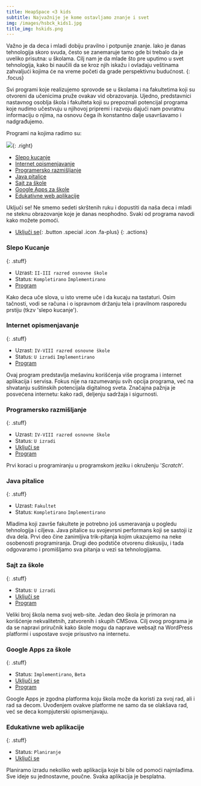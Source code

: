 ```yaml
---
title: HeapSpace <3 kids
subtitle: Najvažnije je kome ostavljamo znanje i svet
img: /images/hsbck_kids1.jpg
title_img: hskids.png
---
```


Važno je da deca i mladi dobiju pravilno i potpunije znanje. Iako je danas tehnologija skoro svuda, često se zanemaruje tamo gde bi trebalo da je uveliko prisutna: u školama. Cilj nam je da mlade što pre uputimo u svet tehnologija, kako bi naučili da se kroz njih iskažu i ovladaju veštinama zahvaljući kojima će na vreme početi da grade perspektivnu budućnost.
{: .focus}

Svi programi koje realizujemo sprovode se u školama i na fakultetima koji su otvoreni da učenicima pruže ovakav vid obrazovanja. Ujedno, predstavnici nastavnog osoblja škola i fakulteta koji su prepoznali potencijal programa koje nudimo učestvuju u njihovoj pripremi i razvoju dajući nam povratnu informaciju o njima, na osnovu čega ih konstantno dalje usavršavamo i nadgrađujemo.

Programi na kojima radimo su:

![](/images/arrow1.png){: .right}

+ [Slepo kucanje](#slepo-kucanje)
+ [Internet opismenjavanje](#internet-opismenjavanje)
+ [Programersko razmišljanje](#programersko-razmisljanje)
+ [Java pitalice](#java-pitalice)
+ [Sajt za škole](#sajt-za-kole)
+ [Google Apps za škole](#google-apps-za-kole)
+ [Edukativne web aplikacije](#edukativne-web-aplikacije)

Uključi se! Ne smemo sedeti skrštenih ruku i dopustiti da naša deca i mladi
ne steknu obrazovanje koje je danas neophodno. Svaki od programa
navodi kako možete pomoći.

+ [Uključi se](join){: .button .special .icon .fa-plus}
{: .actions}

### Slepo Kucanje
{: .stuff}

+ Uzrast: `II-III razred osnovne škole`
+ Status: `Kompletirano` `Implementirano`
+ [Program](slepo-kucanje)

Kako deca uče slova, u isto vreme uče i da kucaju na tastaturi.
Osim tačnosti, vodi se računa i o ispravnom držanju tela i
pravilnom rasporedu prstiju (tkzv 'slepo kucanje').

### Internet opismenjavanje
{: .stuff}

+ Uzrast: `IV-VIII razred osnovne škole`
+ Status: `U izradi` `Implementirano`
+ [Program](internet-opismenjavanje)

Ovaj program predstavlja mešavinu korišćenja više programa i internet
aplikacija i servisa. Fokus nije na razumevanju svih opcija programa, već na shvatanju suštinskih potencijala digitalnog sveta. Značajna pažnja
je posvećena internetu: kako radi, deljenju sadržaja i sigurnosti.

### Programersko razmišljanje
{: .stuff}

+ Uzrast: `IV-VIII razred osnovne škole`
+ Status: `U izradi`
+ [Uključi se](join)
+ [Program](skratch)

Prvi koraci u programiranju u programskom jeziku i okruženju '_Scratch_'.


### Java pitalice
{: .stuff}

+ Uzrast: `Fakultet`
+ Status: `Kompletirano` `Implementirano`

Mladima koji završe fakultete je potrebno još usmeravanja u pogledu tehnologija
i ciljeva. Java pitalice su svojevrsni performans koji se sastoji iz dva dela.
Prvi deo čine zanimljiva trik-pitanja kojim ukazujemo na neke osobenosti
programiranja. Drugi deo podstiče otvorenu diskusiju, i tada odgovaramo i promišljamo sva pitanja u vezi sa tehnologijama.


### Sajt za škole
{: .stuff}
+ Status: `U izradi`
+ [Uključi se](join)
+ [Program](sajt-za-skole)

Veliki broj škola nema svoj web-site. Jedan deo škola je primoran na korišćenje
nekvalitetnih, zatvorenih i skupih CMSova. Cilj ovog programa je da se napravi priručnik
kako škole mogu da naprave websajt na WordPress platformi i uspostave svoje
prisustvo na internetu.

### Google Apps za škole
{: .stuff}
+ Status: `Implementirano`, `Beta`
+ [Uključi se](join)
+ [Program](google-apps)

Google Apps je zgodna platforma koju škola može da koristi za svoj rad,
ali i rad sa decom. Uvođenjem ovakve platforme ne samo da se olakšava rad,
već se deca kompjuterski opismenjavaju.

### Edukativne web aplikacije
{: .stuff}
+ Status: `Planiranje`
+ [Uključi se](join)

Planiramo izradu nekoliko web aplikacija koje bi bile od pomoći najmlađima.
Sve ideje su jednostavne, poučne. Svaka aplikacija je besplatna.
